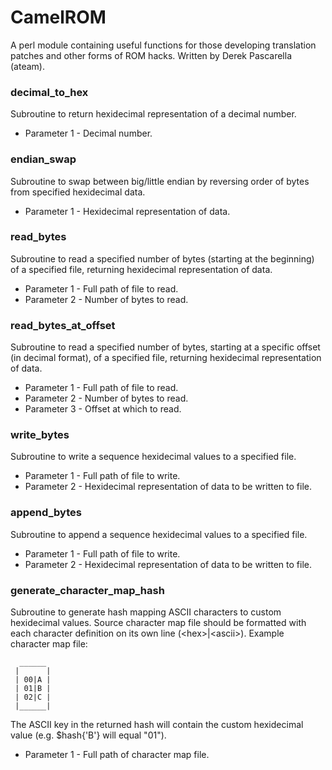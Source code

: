 # CamelROM
A perl module containing useful functions for those developing translation patches and other forms of ROM hacks.  Written by Derek Pascarella (ateam).

### decimal_to_hex
Subroutine to return hexidecimal representation of a decimal number.
- Parameter 1 - Decimal number.

### endian_swap
Subroutine to swap between big/little endian by reversing order of bytes from specified hexidecimal data.
- Parameter 1 - Hexidecimal representation of data.

### read_bytes
Subroutine to read a specified number of bytes (starting at the beginning) of a specified file, returning hexidecimal representation of data.
- Parameter 1 - Full path of file to read.
- Parameter 2 - Number of bytes to read.

### read_bytes_at_offset
Subroutine to read a specified number of bytes, starting at a specific offset (in decimal format), of a specified file, returning hexidecimal representation of data.
- Parameter 1 - Full path of file to read.
- Parameter 2 - Number of bytes to read.
- Parameter 3 - Offset at which to read.

### write_bytes
Subroutine to write a sequence hexidecimal values to a specified file.
- Parameter 1 - Full path of file to write.
- Parameter 2 - Hexidecimal representation of data to be written to file.

### append_bytes
Subroutine to append a sequence hexidecimal values to a specified file.
- Parameter 1 - Full path of file to write.
- Parameter 2 - Hexidecimal representation of data to be written to file.

### generate_character_map_hash
Subroutine to generate hash mapping ASCII characters to custom hexidecimal values. Source character map file should be formatted with each character definition on its own line (\<hex\>|\<ascii\>). Example character map file:
``` 
  ______
 |      |
 | 00|A |
 | 01|B |
 | 02|C |
 |______|
```

The ASCII key in the returned hash will contain the custom hexidecimal value (e.g. $hash{'B'} will equal "01").
- Parameter 1 - Full path of character map file.
